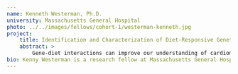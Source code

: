 ```yaml
---
name: Kenneth Westerman, Ph.D.
university: Massachusetts General Hospital
photo: ../../images/fellows/cohort-1/westerman-kenneth.jpg
project:
    title: Identification and Characterization of Diet-Responsive Genetic Loci for Glycemic Traits
    abstract: >
        Gene-diet interactions can improve our understanding of cardiometabolic traits and inform precision nutrition, but they suffer from low power and poor molecular characterization. I hypothesize that a multi-exposure approach to gene-environment interaction testing combined with molecular characterization using metabolomics will allow the discovery of a robust set of diet-interacting loci for glycemic traits. The BioData Catalyst will provide access to the diverse set of TOPMed cohorts and an environment for running cloud-based workflows. This project will demonstrate the value of the BioData Catalyst ecosystem in enabling impactful, computationally-intensive research and create additional workflows to be made available for future users.
bio: Kenny Westerman is a research fellow at Massachusetts General Hospital and the Broad Institute. He is interested in developing improved approaches to precision nutrition using genomic and bioinformatic methods. Westerman received his PhD in Biochemical and Molecular Nutrition from Tufts University and is now a part of the Manning Laboratory, where his work involves the development of software and cloud workflows for large-scale gene-environment interaction analysis. His current projects aim to apply these tools to uncover novel gene-diet interactions and develop molecular predictors of personalized response to diet.
---
```

